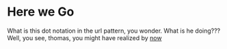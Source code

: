 # Here we Go

What is this dot notation in the url pattern, you wonder. What is he doing???
Well, you see, thomas, you might have realized by
<a href="/staff/doc/you.might.have.realized.by.now.that/"
    >now</a>
